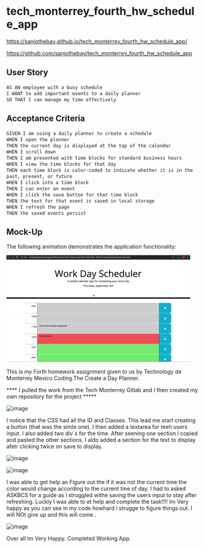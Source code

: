 # tech_monterrey_fourth_hw_schedule_app

https://sanjothebay.github.io/tech_monterrey_fourth_hw_schedule_app/

https://github.com/sanjothebay/tech_monterrey_fourth_hw_schedule_app



## User Story

```
AS AN employee with a busy schedule
I WANT to add important events to a daily planner
SO THAT I can manage my time effectively
```


## Acceptance Criteria

```
GIVEN I am using a daily planner to create a schedule
WHEN I open the planner
THEN the current day is displayed at the top of the calendar
WHEN I scroll down
THEN I am presented with time blocks for standard business hours
WHEN I view the time blocks for that day
THEN each time block is color-coded to indicate whether it is in the past, present, or future
WHEN I click into a time block
THEN I can enter an event
WHEN I click the save button for that time block
THEN the text for that event is saved in local storage
WHEN I refresh the page
THEN the saved events persist
```


## Mock-Up

The following animation demonstrates the application functionality:

![day planner demo](./Assets/05-third-party-apis-homework-demo.gif)

This is my Forth homework assignment given to us by Technology de Monterrey Mexico Coding.The Create a Day Planner.

**** I pulled the work from the Tech Monterrey Gitlab and I then created my own repository for the project  *****

![image](https://user-images.githubusercontent.com/67298961/97792028-93008680-1b9e-11eb-9312-0e6c1c084cfa.png)

I notice that the CSS had all the ID and Classes. This lead me start creating a button (that was the simle one).
I then added a textarea for teeh users input. I also added two div`s for the time. After seening one section I copied and pasted the 
other sections. I aldo added a section for the text to display afetr clicking twice on save to display.

![image](https://user-images.githubusercontent.com/67298961/97792036-a875b080-1b9e-11eb-8aeb-b95762bd532f.png)


![image](https://user-images.githubusercontent.com/67298961/97792048-c04d3480-1b9e-11eb-9074-628600063b70.png)


I was able to get help an Figure out the if it was not the current time the color would change according to the current tme of day.
I had to asked ASKBCS for a guide as i struggled withe saving the users input to stay after refreshing. Luckly I was able to et help and complete the task!!!!
Im Very happy as you can see in my code howhard i strugge to figure things out. I will NOt give up and this will come .


![image](https://user-images.githubusercontent.com/67298961/97792061-d8bd4f00-1b9e-11eb-8f6e-ac51c0aefa52.png)

Over all Im Very Happy. 
Completed Working App. 
